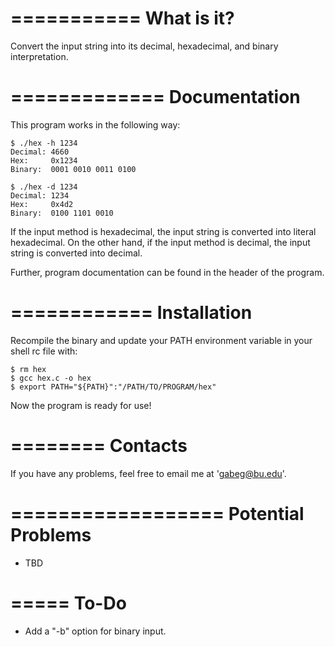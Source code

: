 ===========
What is it?
===========

Convert the input string into its decimal, hexadecimal, and binary interpretation.



=============
Documentation
=============

This program works in the following way:
    
    $ ./hex -h 1234
    Decimal: 4660
    Hex:	 0x1234
    Binary:	 0001 0010 0011 0100
    
    $ ./hex -d 1234
    Decimal: 1234
    Hex:	 0x4d2
    Binary:	 0100 1101 0010

If the input method is hexadecimal, the input string is converted into literal 
hexadecimal. On the other hand, if the input method is decimal, the input string is
converted into decimal.

Further, program documentation can be found in the header of the program.



============
Installation
============

Recompile the binary and update your PATH environment variable in your shell rc file
with:
    
    $ rm hex
    $ gcc hex.c -o hex
    $ export PATH="${PATH}":"/PATH/TO/PROGRAM/hex"

Now the program is ready for use!



========
Contacts
========

If you have any problems, feel free to email me at 'gabeg@bu.edu'.



==================
Potential Problems
==================

- TBD



=====
To-Do
=====

- Add a "-b" option for binary input.
